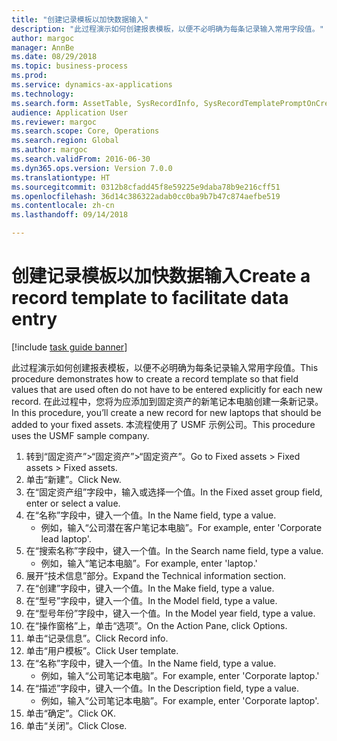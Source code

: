 ```yaml
--- 
title: "创建记录模板以加快数据输入"
description: "此过程演示如何创建报表模板，以便不必明确为每条记录输入常用字段值。"
author: margoc
manager: AnnBe
ms.date: 08/29/2018
ms.topic: business-process
ms.prod: 
ms.service: dynamics-ax-applications
ms.technology: 
ms.search.form: AssetTable, SysRecordInfo, SysRecordTemplatePromptOnCreate
audience: Application User
ms.reviewer: margoc
ms.search.scope: Core, Operations
ms.search.region: Global
ms.author: margoc
ms.search.validFrom: 2016-06-30
ms.dyn365.ops.version: Version 7.0.0
ms.translationtype: HT
ms.sourcegitcommit: 0312b8cfadd45f8e59225e9daba78b9e216cff51
ms.openlocfilehash: 36d14c386322adab0cc0ba9b7b47c874aefbe519
ms.contentlocale: zh-cn
ms.lasthandoff: 09/14/2018

---
```

# <a name="create-a-record-template-to-facilitate-data-entry"></a><span data-ttu-id="6084b-103">创建记录模板以加快数据输入</span><span class="sxs-lookup"><span data-stu-id="6084b-103">Create a record template to facilitate data entry</span></span>

[!include [task guide banner](../../includes/task-guide-banner.md)]

<span data-ttu-id="6084b-104">此过程演示如何创建报表模板，以便不必明确为每条记录输入常用字段值。</span><span class="sxs-lookup"><span data-stu-id="6084b-104">This procedure demonstrates how to create a record template so that field values that are used often do not have to be entered explicitly for each new record.</span></span> <span data-ttu-id="6084b-105">在此过程中，您将为应添加到固定资产的新笔记本电脑创建一条新记录。</span><span class="sxs-lookup"><span data-stu-id="6084b-105">In this procedure, you’ll create a new record for new laptops that should be added to your fixed assets.</span></span> <span data-ttu-id="6084b-106">本流程使用了 USMF 示例公司。</span><span class="sxs-lookup"><span data-stu-id="6084b-106">This procedure uses the USMF sample company.</span></span>

1. <span data-ttu-id="6084b-107">转到“固定资产”>“固定资产”>“固定资产”。</span><span class="sxs-lookup"><span data-stu-id="6084b-107">Go to Fixed assets > Fixed assets > Fixed assets.</span></span>
2. <span data-ttu-id="6084b-108">单击“新建”。</span><span class="sxs-lookup"><span data-stu-id="6084b-108">Click New.</span></span>
3. <span data-ttu-id="6084b-109">在“固定资产组”字段中，输入或选择一个值。</span><span class="sxs-lookup"><span data-stu-id="6084b-109">In the Fixed asset group field, enter or select a value.</span></span>
4. <span data-ttu-id="6084b-110">在“名称”字段中，键入一个值。</span><span class="sxs-lookup"><span data-stu-id="6084b-110">In the Name field, type a value.</span></span>
    * <span data-ttu-id="6084b-111">例如，输入“公司潜在客户笔记本电脑”。</span><span class="sxs-lookup"><span data-stu-id="6084b-111">For example, enter 'Corporate lead laptop'.</span></span>  
5. <span data-ttu-id="6084b-112">在“搜索名称”字段中，键入一个值。</span><span class="sxs-lookup"><span data-stu-id="6084b-112">In the Search name field, type a value.</span></span>
    * <span data-ttu-id="6084b-113">例如，输入“笔记本电脑”。</span><span class="sxs-lookup"><span data-stu-id="6084b-113">For example, enter 'laptop.'</span></span>  
6. <span data-ttu-id="6084b-114">展开“技术信息”部分。</span><span class="sxs-lookup"><span data-stu-id="6084b-114">Expand the Technical information section.</span></span>
7. <span data-ttu-id="6084b-115">在“创建”字段中，键入一个值。</span><span class="sxs-lookup"><span data-stu-id="6084b-115">In the Make field, type a value.</span></span>
8. <span data-ttu-id="6084b-116">在“型号”字段中，键入一个值。</span><span class="sxs-lookup"><span data-stu-id="6084b-116">In the Model field, type a value.</span></span>
9. <span data-ttu-id="6084b-117">在“型号年份”字段中，键入一个值。</span><span class="sxs-lookup"><span data-stu-id="6084b-117">In the Model year field, type a value.</span></span>
10. <span data-ttu-id="6084b-118">在“操作窗格”上，单击“选项”。</span><span class="sxs-lookup"><span data-stu-id="6084b-118">On the Action Pane, click Options.</span></span>
11. <span data-ttu-id="6084b-119">单击“记录信息”。</span><span class="sxs-lookup"><span data-stu-id="6084b-119">Click Record info.</span></span>
12. <span data-ttu-id="6084b-120">单击“用户模板”。</span><span class="sxs-lookup"><span data-stu-id="6084b-120">Click User template.</span></span>
13. <span data-ttu-id="6084b-121">在“名称”字段中，键入一个值。</span><span class="sxs-lookup"><span data-stu-id="6084b-121">In the Name field, type a value.</span></span>
    * <span data-ttu-id="6084b-122">例如，输入“公司笔记本电脑”。</span><span class="sxs-lookup"><span data-stu-id="6084b-122">For example, enter 'Corporate laptop.'</span></span>  
14. <span data-ttu-id="6084b-123">在“描述”字段中，键入一个值。</span><span class="sxs-lookup"><span data-stu-id="6084b-123">In the Description field, type a value.</span></span>
    * <span data-ttu-id="6084b-124">例如，输入“公司笔记本电脑”。</span><span class="sxs-lookup"><span data-stu-id="6084b-124">For example, enter 'Corporate laptop'.</span></span>  
15. <span data-ttu-id="6084b-125">单击“确定”。</span><span class="sxs-lookup"><span data-stu-id="6084b-125">Click OK.</span></span>
16. <span data-ttu-id="6084b-126">单击“关闭”。</span><span class="sxs-lookup"><span data-stu-id="6084b-126">Click Close.</span></span>


